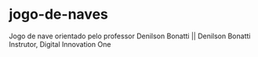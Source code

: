 # jogo-de-naves
Jogo de nave orientado pelo professor Denilson Bonatti ||  Denilson Bonatti Instrutor, Digital Innovation One
